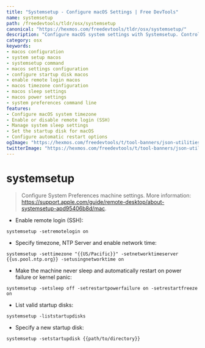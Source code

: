 ```yaml
---
title: "Systemsetup - Configure macOS Settings | Free DevTools"
name: systemsetup
path: /freedevtools/tldr/osx/systemsetup
canonical: "https://hexmos.com/freedevtools/tldr/osx/systemsetup/"
description: "Configure macOS system settings with Systemsetup. Control timezone, sleep settings, and startup disks easily with this command line tool. Free online tool, no registration required."
category: osx
keywords:
- macos configuration
- system setup macos
- systemsetup command
- macos settings configuration
- configure startup disk macos
- enable remote login macos
- macos timezone configuration
- macos sleep settings
- macos power settings
- system preferences command line
features:
- Configure macOS system timezone
- Enable or disable remote login (SSH)
- Manage system sleep settings
- Set the startup disk for macOS
- Configure automatic restart options
ogImage: "https://hexmos.com/freedevtools/t/tool-banners/json-utilities-banner.png"
twitterImage: "https://hexmos.com/freedevtools/t/tool-banners/json-utilities-banner.png"
---
```


# systemsetup

> Configure System Preferences machine settings.
> More information: <https://support.apple.com/guide/remote-desktop/about-systemsetup-apd95406b8d/mac>.

- Enable remote login (SSH):

`systemsetup -setremotelogin on`

- Specify timezone, NTP Server and enable network time:

`systemsetup -settimezone "{{US/Pacific}}" -setnetworktimeserver {{us.pool.ntp.org}} -setusingnetworktime on`

- Make the machine never sleep and automatically restart on power failure or kernel panic:

`systemsetup -setsleep off -setrestartpowerfailure on -setrestartfreeze on`

- List valid startup disks:

`systemsetup -liststartupdisks`

- Specify a new startup disk:

`systemsetup -setstartupdisk {{path/to/directory}}`
